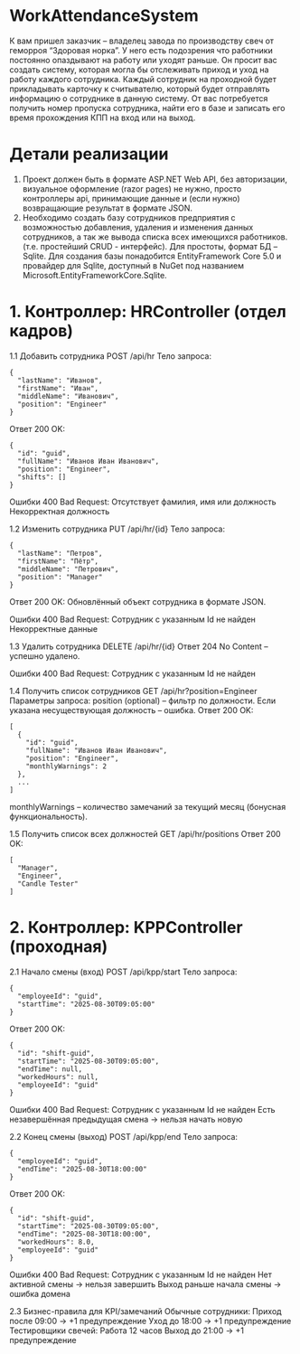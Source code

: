 # WorkAttendanceSystem

К вам пришел заказчик – владелец завода по производству свеч от геморроя “Здоровая
норка”. У него есть подозрения что работники постоянно опаздывают на работу или
уходят раньше. Он просит вас создать систему, которая могла бы отслеживать приход и
уход на работу каждого сотрудника.
Каждый сотрудник на проходной будет прикладывать карточку к считывателю, который
будет отправлять информацию о сотруднике в данную систему. От вас потребуется
получить номер пропуска сотрудника, найти его в базе и записать его время прохождения
КПП на вход или на выход.

# Детали реализации

1. Проект должен быть в формате ASP.NET Web API, без авторизации, визуальное
оформление (razor pages) не нужно, просто контроллеры api, принимающие данные
и (если нужно) возвращающие результат в формате JSON.
2. Необходимо создать базу сотрудников предприятия с возможностью добавления,
удаления и изменения данных сотрудников, а так же вывода списка всех
имеющихся работников. (т.е. простейший CRUD - интерфейс). Для простоты,
формат БД – Sqlite. Для создания базы понадобится EntityFramework Core 5.0 и
провайдер для Sqlite, доступный в NuGet под названием
Microsoft.EntityFrameworkCore.Sqlite.

# 1. Контроллер: HRController (отдел кадров)

1.1 Добавить сотрудника
POST /api/hr
Тело запроса:
```
{
  "lastName": "Иванов",
  "firstName": "Иван",
  "middleName": "Иванович",
  "position": "Engineer"
}
```

Ответ 200 OK:
```
{
  "id": "guid",
  "fullName": "Иванов Иван Иванович",
  "position": "Engineer",
  "shifts": []
}
```

Ошибки 400 Bad Request:
Отсутствует фамилия, имя или должность
Некорректная должность

1.2 Изменить сотрудника
PUT /api/hr/{id}
Тело запроса:
```
{
  "lastName": "Петров",
  "firstName": "Пётр",
  "middleName": "Петрович",
  "position": "Manager"
}
```

Ответ 200 OK: Обновлённый объект сотрудника в формате JSON.

Ошибки 400 Bad Request:
Сотрудник с указанным Id не найден
Некорректные данные

1.3 Удалить сотрудника
DELETE /api/hr/{id}
Ответ 204 No Content – успешно удалено.

Ошибки 400 Bad Request:
Сотрудник с указанным Id не найден

1.4 Получить список сотрудников
GET /api/hr?position=Engineer
Параметры запроса:
position (optional) – фильтр по должности. Если указана несуществующая должность – ошибка.
Ответ 200 OK:
```
[
  {
    "id": "guid",
    "fullName": "Иванов Иван Иванович",
    "position": "Engineer",
    "monthlyWarnings": 2
  },
  ...
]
```

monthlyWarnings – количество замечаний за текущий месяц (бонусная функциональность).

1.5 Получить список всех должностей
GET /api/hr/positions
Ответ 200 OK:
```
[
  "Manager",
  "Engineer",
  "Candle Tester"
]
```

# 2. Контроллер: KPPController (проходная)
2.1 Начало смены (вход)
POST /api/kpp/start
Тело запроса:
```
{
  "employeeId": "guid",
  "startTime": "2025-08-30T09:05:00"
}
```

Ответ 200 OK:
```
{
  "id": "shift-guid",
  "startTime": "2025-08-30T09:05:00",
  "endTime": null,
  "workedHours": null,
  "employeeId": "guid"
}
```

Ошибки 400 Bad Request:
Сотрудник с указанным Id не найден
Есть незавершённая предыдущая смена → нельзя начать новую

2.2 Конец смены (выход)
POST /api/kpp/end
Тело запроса:
```
{
  "employeeId": "guid",
  "endTime": "2025-08-30T18:00:00"
}
```

Ответ 200 OK:
```
{
  "id": "shift-guid",
  "startTime": "2025-08-30T09:05:00",
  "endTime": "2025-08-30T18:00:00",
  "workedHours": 8.0,
  "employeeId": "guid"
}
```

Ошибки 400 Bad Request:
Сотрудник с указанным Id не найден
Нет активной смены → нельзя завершить
Выход раньше начала смены → ошибка домена

2.3 Бизнес-правила для KPI/замечаний
Обычные сотрудники:
Приход после 09:00 → +1 предупреждение
Уход до 18:00 → +1 предупреждение
Тестировщики свечей:
Работа 12 часов
Выход до 21:00 → +1 предупреждение
